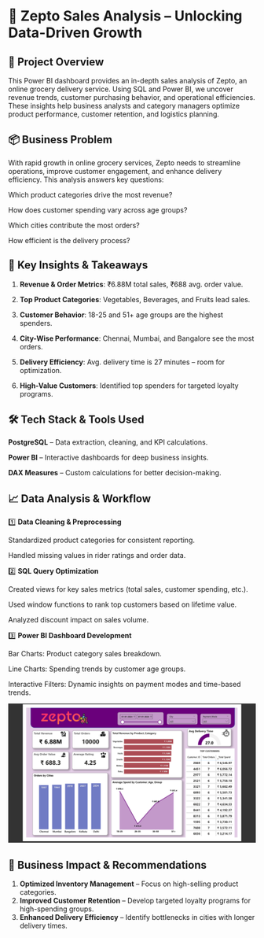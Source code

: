 # 🛒 Zepto Sales Analysis – Unlocking Data-Driven Growth

## 🚀 Project Overview

This Power BI dashboard provides an in-depth sales analysis of Zepto, an online grocery delivery service. Using SQL and Power BI, we uncover revenue trends, customer purchasing behavior, and operational efficiencies. These insights help business analysts and category managers optimize product performance, customer retention, and logistics planning.

## 📦 Business Problem

With rapid growth in online grocery services, Zepto needs to streamline operations, improve customer engagement, and enhance delivery efficiency. This analysis answers key questions:

Which product categories drive the most revenue?

How does customer spending vary across age groups?

Which cities contribute the most orders?

How efficient is the delivery process?


## 🔑 Key Insights & Takeaways

1. **Revenue & Order Metrics**: ₹6.88M total sales, ₹688 avg. order value.
   
2. **Top Product Categories**: Vegetables, Beverages, and Fruits lead sales.
   
3. **Customer Behavior**: 18-25 and 51+ age groups are the highest spenders.
   
4. **City-Wise Performance**: Chennai, Mumbai, and Bangalore see the most orders.
   
5. **Delivery Efficiency**: Avg. delivery time is 27 minutes – room for optimization.
   
6. **High-Value Customers**: Identified top spenders for targeted loyalty programs.

## 🛠️ Tech Stack & Tools Used

**PostgreSQL** – Data extraction, cleaning, and KPI calculations.

**Power BI** – Interactive dashboards for deep business insights.

**DAX Measures** – Custom calculations for better decision-making.


## 📈 Data Analysis & Workflow

1️⃣ **Data Cleaning & Preprocessing**

Standardized product categories for consistent reporting.

Handled missing values in rider ratings and order data.


2️⃣ **SQL Query Optimization**

Created views for key sales metrics (total sales, customer spending, etc.).

Used window functions to rank top customers based on lifetime value.

Analyzed discount impact on sales volume.


3️⃣ **Power BI Dashboard Development**

Bar Charts: Product category sales breakdown.

Line Charts: Spending trends by customer age groups.

Interactive Filters: Dynamic insights on payment modes and time-based trends.

![image alt](https://github.com/GauravLayak/Zepto-Sales-Analysis/blob/608b000393b22e4bfe31fec0d397aaeda4672bb9/Dashboard%20Overview.png)

## 🎯 Business Impact & Recommendations

1. **Optimized Inventory Management** – Focus on high-selling product categories.
2. **Improved Customer Retention** – Develop targeted loyalty programs for high-spending groups.
3. **Enhanced Delivery Efficiency** – Identify bottlenecks in cities with longer delivery times.
